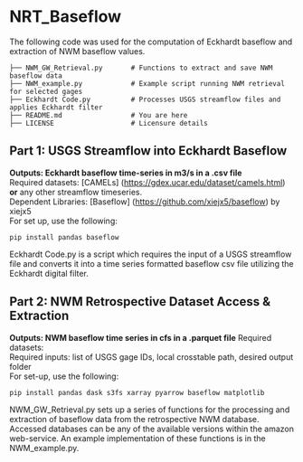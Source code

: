 # NRT_Baseflow
The following code was used for the computation of Eckhardt baseflow and extraction of NWM baseflow values.
```
├── NWM_GW_Retrieval.py       # Functions to extract and save NWM baseflow data
├── NWM_example.py            # Example script running NWM retrieval for selected gages
├── Eckhardt Code.py          # Processes USGS streamflow files and applies Eckhardt filter
├── README.md                 # You are here
├── LICENSE                   # Licensure details
```


## Part 1: USGS Streamflow into Eckhardt Baseflow
**Outputs: Eckhardt baseflow time-series in m3/s in a .csv file** </br>
Required datasets: [CAMELs] (https://gdex.ucar.edu/dataset/camels.html) **or** any other streamflow timeseries. </br>
Dependent Libraries: [Baseflow] (https://github.com/xiejx5/baseflow) by xiejx5 </br>
For set up, use the following: 
```
pip install pandas baseflow
```
Eckhardt Code.py is a script which requires the input of a USGS streamflow file and converts it into a
time series formatted baseflow csv file utilizing the Eckhardt digital filter. 


## Part 2: NWM Retrospective Dataset Access & Extraction
**Outputs: NWM baseflow time series in cfs in a .parquet file**
Required datasets: </br>
Required inputs: list of USGS gage IDs, local crosstable path, desired output folder </br>
For set-up, use the following:
```
pip install pandas dask s3fs xarray pyarrow baseflow matplotlib
```
NWM_GW_Retrieval.py sets up a series of functions for the processing and extraction of baseflow data from the
retrospective NWM database. Accessed databases can be any of the available versions within the amazon web-service.
An example implementation of these functions is in the NWM_example.py.

